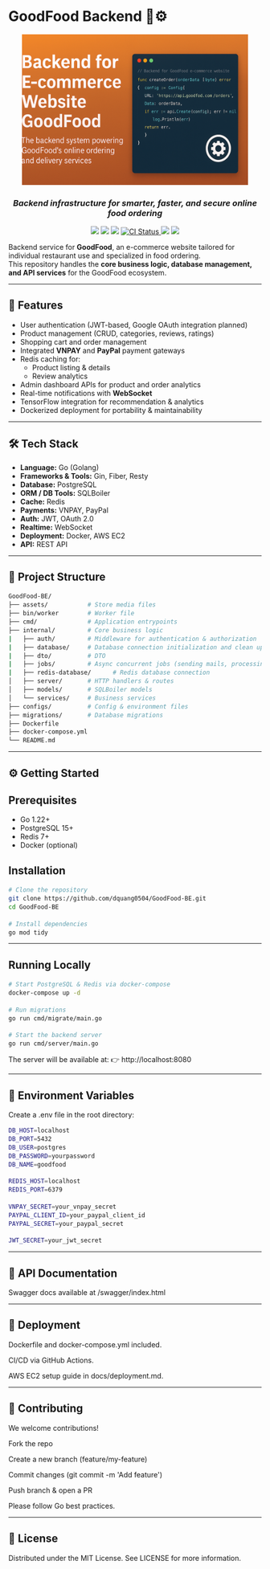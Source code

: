 # GoodFood Backend 🍔⚙️

<p align="center">
  <img src="https://raw.githubusercontent.com/dquang0504/GoodFood-BE/main/GoodFood-BE/assets/GoodFood-BE-cover.png" alt="GoodFood Banner" width="450" />
</p>

<h3 align="center">
  <i>Backend infrastructure for smarter, faster, and secure online food ordering</i>
</h3>

<p align="center">
  <a href="https://golang.org/"><img src="https://img.shields.io/badge/Go-1.24-blue" /></a>
  <a href="https://www.postgresql.org/"><img src="https://img.shields.io/badge/Postgres-15-blue" /></a>
  <a href="https://www.docker.com/"><img src="https://img.shields.io/badge/Docker-ready-blue" /></a>
  <a href="https://github.com/dquang0504/GoodFood-BE/actions">
    <img src="https://github.com/dquang0504/GoodFood-BE/actions/workflows/go-ci.yml/badge.svg" alt="CI Status"/>
  </a>
  <a href="https://codecov.io/gh/dquang0504/GoodFood-BE"><img src="https://img.shields.io/codecov/c/github/dquang0504/GoodFood-BE" /></a>
  <a href="LICENSE"><img src="https://img.shields.io/badge/License-MIT-green.svg" /></a>
</p>

Backend service for **GoodFood**, an e-commerce website tailored for individual restaurant use and specialized in food ordering.  
This repository handles the **core business logic, database management, and API services** for the GoodFood ecosystem.

---

## 🚀 Features
- User authentication (JWT-based, Google OAuth integration planned)
- Product management (CRUD, categories, reviews, ratings)
- Shopping cart and order management
- Integrated **VNPAY** and **PayPal** payment gateways
- Redis caching for:
  - Product listing & details
  - Review analytics
- Admin dashboard APIs for product and order analytics
- Real-time notifications with **WebSocket**
- TensorFlow integration for recommendation & analytics
- Dockerized deployment for portability & maintainability

---

## 🛠️ Tech Stack
- **Language:** Go (Golang)
- **Frameworks & Tools:** Gin, Fiber, Resty
- **Database:** PostgreSQL
- **ORM / DB Tools:** SQLBoiler
- **Cache:** Redis
- **Payments:** VNPAY, PayPal
- **Auth:** JWT, OAuth 2.0
- **Realtime:** WebSocket
- **Deployment:** Docker, AWS EC2
- **API:** REST API

---

## 📂 Project Structure
```bash
GoodFood-BE/
├── assets/           # Store media files
├── bin/worker        # Worker file         
├── cmd/              # Application entrypoints
├── internal/         # Core business logic
|   ├── auth/         # Middleware for authentication & authorization
|   ├── database/     # Database connection initialization and clean up
|   ├── dto/          # DTO
|   ├── jobs/         # Async concurrent jobs (sending mails, processing images)
|   ├── redis-database/      # Redis database connection
│   ├── server/       # HTTP handlers & routes
│   ├── models/       # SQLBoiler models
│   └── services/     # Business services
├── configs/          # Config & environment files
├── migrations/       # Database migrations
├── Dockerfile
├── docker-compose.yml
└── README.md
```
---

## ⚙️ Getting Started
## Prerequisites
* Go 1.22+
* PostgreSQL 15+
* Redis 7+
* Docker (optional)

## Installation
```bash
# Clone the repository
git clone https://github.com/dquang0504/GoodFood-BE.git
cd GoodFood-BE

# Install dependencies
go mod tidy
```
---

## Running Locally
```bash
# Start PostgreSQL & Redis via docker-compose
docker-compose up -d

# Run migrations
go run cmd/migrate/main.go

# Start the backend server
go run cmd/server/main.go
```

The server will be available at:
👉 http://localhost:8080

---

## 🔑 Environment Variables
Create a .env file in the root directory:
```bash
DB_HOST=localhost
DB_PORT=5432
DB_USER=postgres
DB_PASSWORD=yourpassword
DB_NAME=goodfood

REDIS_HOST=localhost
REDIS_PORT=6379

VNPAY_SECRET=your_vnpay_secret
PAYPAL_CLIENT_ID=your_paypal_client_id
PAYPAL_SECRET=your_paypal_secret

JWT_SECRET=your_jwt_secret
```

---

## 📖 API Documentation
Swagger docs available at /swagger/index.html

---

## 🚀 Deployment
Dockerfile and docker-compose.yml included.

CI/CD via GitHub Actions.

AWS EC2 setup guide in docs/deployment.md.

---

## 🤝 Contributing
We welcome contributions!

Fork the repo

Create a new branch (feature/my-feature)

Commit changes (git commit -m 'Add feature')

Push branch & open a PR

Please follow Go best practices.

---

## 📜 License
Distributed under the MIT License. See LICENSE for more information.
